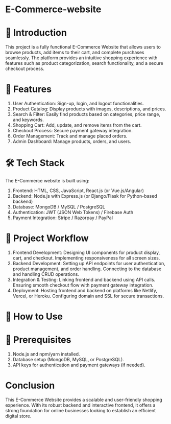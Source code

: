 # E-Commerce-website

# 🚀 Introduction
This project is a fully functional E-Commerce Website that allows users to browse products, add items to their cart, and complete purchases seamlessly. The platform provides an intuitive shopping experience with features such as product categorization, search functionality, and a secure checkout process.

# 🎯 Features
1. User Authentication: Sign-up, login, and logout functionalities.
2. Product Catalog: Display products with images, descriptions, and prices.
3. Search & Filter: Easily find products based on categories, price range, and keywords.
4. Shopping Cart: Add, update, and remove items from the cart.
5. Checkout Process: Secure payment gateway integration.
6. Order Management: Track and manage placed orders.
7. Admin Dashboard: Manage products, orders, and users.

# 🛠️ Tech Stack
The E-Commerce website is built using:
1. Frontend: HTML, CSS, JavaScript, React.js (or Vue.js/Angular)
2. Backend: Node.js with Express.js (or Django/Flask for Python-based backend)
3. Database: MongoDB / MySQL / PostgreSQL
4. Authentication: JWT (JSON Web Tokens) / Firebase Auth
5. Payment Integration: Stripe / Razorpay / PayPal

# 🔄 Project Workflow
1. Frontend Development:
Designing UI components for product display, cart, and checkout.
Implementing responsiveness for all screen sizes.
2. Backend Development:
Setting up API endpoints for user authentication, product management, and order handling.
Connecting to the database and handling CRUD operations.
3. Integration & Testing:
Linking frontend and backend using API calls.
Ensuring smooth checkout flow with payment gateway integration.
4. Deployment:
Hosting frontend and backend on platforms like Netlify, Vercel, or Heroku.
Configuring domain and SSL for secure transactions.

# 📌 How to Use
# 🔧 Prerequisites
1. Node.js and npm/yarn installed.
2. Database setup (MongoDB, MySQL, or PostgreSQL).
3. API keys for authentication and payment gateways (if needed).

# Conclusion
This E-Commerce Website provides a scalable and user-friendly shopping experience. With its robust backend and interactive frontend, it offers a strong foundation for online businesses looking to establish an efficient digital store. 
